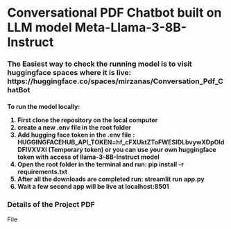 <H1>Conversational PDF Chatbot built on LLM model Meta-Llama-3-8B-Instruct</H1>

<h3>The Easiest way to check the running model is to visit huggingface spaces where it is live: https://huggingface.co/spaces/mirzanas/Conversation_Pdf_ChatBot</h3>

<h4>To run the model locally:
  <ol>
    <li>First clone the repository on the local computer</li>
    <li>create a new .env file in the root folder</li>
    <li>Add hugging face token in the .env file : HUGGINGFACEHUB_API_TOKEN=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 (Temporary token) or you can use your own huggingface token with access of llama-3-8B-Instruct model</li>
    <li>Open the root folder in the terminal and run: pip install -r requirements.txt</li>
    <li>After all the downloads are completed run: streamlit run app.py</li>
    <li>Wait a few second app will be live at localhost:8501</li>
  </ol>
</h4>

<h3>Details of the Project PDF</h3>
<a src="https://drive.google.com/file/d/1Q6hnmNIdRGF0pZ7CUWRv5ZK8q345c2NM/view?usp=drive_link">File</a>

